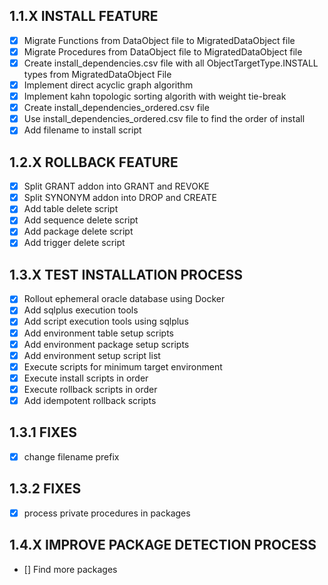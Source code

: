 ## 1.1.X INSTALL FEATURE

- [x] Migrate Functions from DataObject file to MigratedDataObject file
- [x] Migrate Procedures from DataObject file to MigratedDataObject file
- [x] Create install_dependencies.csv file with all ObjectTargetType.INSTALL types from MigratedDataObject File
- [x] Implement direct acyclic graph algorithm
- [x] Implement kahn topologic sorting algorith with weight tie-break
- [x] Create install_dependencies_ordered.csv file
- [x] Use install_dependencies_ordered.csv file to find the order of install
- [x] Add filename to install script

## 1.2.X ROLLBACK FEATURE

- [x] Split GRANT addon into GRANT and REVOKE
- [x] Split SYNONYM addon into DROP and CREATE
- [x] Add table delete script
- [x] Add sequence delete script
- [x] Add package delete script
- [x] Add trigger delete script

## 1.3.X TEST INSTALLATION PROCESS

- [x] Rollout ephemeral oracle database using Docker
- [x] Add sqlplus execution tools
- [x] Add script execution tools using sqlplus
- [X] Add environment table setup scripts
- [x] Add environment package setup scripts
- [x] Add environment setup script list
- [x] Execute scripts for minimum target environment
- [x] Execute install scripts in order
- [x] Execute rollback scripts in order
- [x] Add idempotent rollback scripts

## 1.3.1 FIXES

- [x] change filename prefix

## 1.3.2 FIXES

- [x] process private procedures in packages

## 1.4.X IMPROVE PACKAGE DETECTION PROCESS

- [] Find more packages